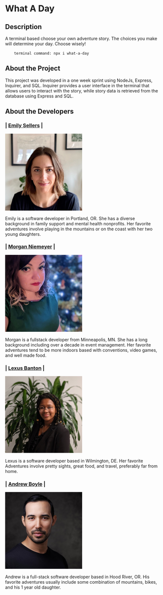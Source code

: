 # **What A Day**

## **Description**

A terminal based choose your own adventure story. The choices you make will determine your day. Choose wisely!

        terminal command: npx i what-a-day

## **About the Project**

This project was developed in a one week sprint using NodeJs, Express, Inquirer, and SQL. Inquirer provides a user interface in the terminal that allows users to interact with the story, while story data is retrieved from the database using Express and SQL.

## **About the Developers**

### | [**Emily Sellers**](https://www.linkedin.com/in/emilymsellers/) |

<img src="./assets/emily.jpg" width="250" height="250" style="object-fit:cover">

Emily is a software developer in Portland, OR. She has a diverse background in family support and mental health nonprofits. Her favorite adventures involve playing in the mountains or on the coast with her two young daughters.

### | [**Morgan Niemeyer**](https://www.linkedin.com/in/morganniemeyer/) |

<img src="./assets/morgan.jpg" width="250" height="250" style="object-fit:cover">

Morgan is a fullstack developer from Minneapolis, MN. She has a long background including over a decade in event management. Her favorite adventures tend to be more indoors based with conventions, video games, and well made food.

### | [**Lexus Banton**](https://www.linkedin.com/in/lexcancode/) |

<img src="./assets/lex.jpg" width="250" height="250" style="object-fit:cover">

Lexus is a software developer based in Wilmington, DE. Her favorite Adventures involve pretty sights, great food, and travel, preferably far from home.

### | [**Andrew Boyle**](https://www.linkedin.com/in/andrewjamesboyle/) |

<img src="./assets/andrew.jpg" width="250" height="250" style="object-fit:cover">

Andrew is a full-stack software developer based in Hood River, OR. His favorite adventures usually include some combination of mountains, bikes, and his 1 year old daughter.